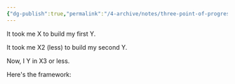 ```yaml
---
{"dg-publish":true,"permalink":"/4-archive/notes/three-point-of-progress-to-framework-tweet-framework/"}
---
```


It took me X to build my first Y.

It took me X2 (less) to build my second Y.

Now, I Y in X3 or less.

Here's the framework: